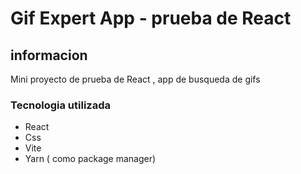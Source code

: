 # Gif Expert App - prueba de React

## informacion
Mini proyecto de prueba de React , app de busqueda de gifs

### Tecnologia utilizada
- React
- Css
- Vite
- Yarn ( como package manager)
